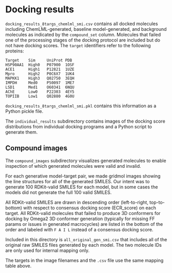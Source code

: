 # Docking results
`docking_results_8targs_chemlml_smi.csv` contains all docked molecules including ChemLML-generated, baseline model-generated, and background molecules as indicated by the `compound_set` column.
Molecules that failed one of the processing stages of the docking protocol are included but do not have docking scores.
The `target` identifiers refer to the following proteins:
```
Target    Sim     UniProt PDB
HSP90AA1  High0   P07900  1OSF
ACE1      High1   P12821  1UZE
Mpro      High2   P0C6X7  1UK4
MAPKK1    High3   Q02750  3EQH
IMPDH     Med0    P50097  1ME7
LSD1      Med1    O60341  6NQU
AChE      Low0    P22303  4EY5
TOPIIB    Low1    Q02880  4G0U
```

`docking_results_8targs_chemlml_smi.pkl` contains this information as a Python pickle file.

The `individual_results` subdirectory contains images of the docking score distributions from individual docking programs and a Python script to generate them.

## Compound images
The `compound_images` subdirectory visualizes generated molecules to enable inspection of which generated molecules were valid and invalid.

For each generative model-target pair, we made gridmol images showing the line structures for all of the generated SMILES.
Our intent was to generate 100 RDKit-valid SMILES for each model, but in some cases the models did not generate the full 100 valid SMILES.

All RDKit-valid SMILES are drawn in descending order (left-to-right, top-to-bottom) with respect to consensus docking score (ECR_score) on each target.
All RDKit-valid molecules that failed to produce 3D conformers for docking by Omega2 3D conformer generation (typically for missing FF params or issues in generated macrocycles) are listed in the bottom of the order and labeled with `F A I L` instead of a consensus docking score.

Included in this directory is `all_original_gen_smi.csv` that includes all of the original raw SMILES files generated by each model.
The two molecule IDs are only used for internal mapping only.

The targets in the image filenames and the `.csv` file use the same mapping table above.
